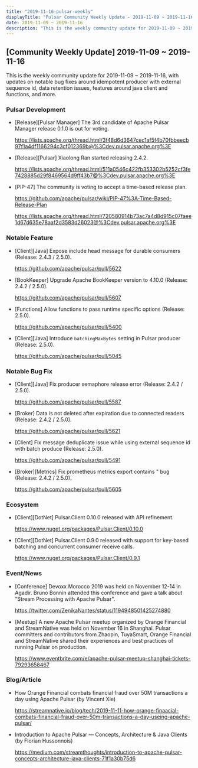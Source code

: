 ```yaml
---
title: "2019-11-16-pulsar-weekly"
displayTitle: "Pulsar Community Weekly Update - 2019-11-09 ~ 2019-11-16"
date: 2019-11-09 ~ 2019-11-16
description: "This is the weekly community update for 2019-11-09 ~ 2019-11-16, with updates on notable bug fixes around idempotent producer with external sequence id, data retention issues, features around java client and functions, and more."
---
```


## [Community Weekly Update] 2019-11-09 ~ 2019-11-16

This is the weekly community update for 2019-11-09 ~ 2019-11-16, with updates on notable bug fixes around idempotent producer with external sequence id, data retention issues, features around java client and functions, and more.

### Pulsar Development

* [Release][Pulsar Manager] The 3rd candidate of Apache Pulsar Manager release 0.1.0 is out for voting.

    https://lists.apache.org/thread.html/3f48d6d3647cec1af5f4b70fbbeecb97f1a4df1166294c3cf012369b@%3Cdev.pulsar.apache.org%3E

* [Release][Pulsar] Xiaolong Ran started releasing 2.4.2.

    https://lists.apache.org/thread.html/511a0546c422fb353302b5252cf3fe7428885d29f8469564d9ff43b7@%3Cdev.pulsar.apache.org%3E
    
* [PIP-47] The community is voting to accept a time-based release plan.

    https://github.com/apache/pulsar/wiki/PIP-47%3A-Time-Based-Release-Plan

    https://lists.apache.org/thread.html/720580914b73ac7a4d8d915c07faee1d67d635e78aaf2d3583d26023@%3Cdev.pulsar.apache.org%3E

### Notable Feature

* [Client][Java] Expose include head message for durable consumers (Release: 2.4.3 / 2.5.0). 

    https://github.com/apache/pulsar/pull/5622
    
* [BookKeeper] Upgrade Apache BookKeeper version to 4.10.0 (Release: 2.4.2 / 2.5.0).

    https://github.com/apache/pulsar/pull/5607

* [Functions] Allow functions to pass runtime specific options (Release: 2.5.0).

    https://github.com/apache/pulsar/pull/5400
    
* [Client][Java] Introduce `batchingMaxBytes` setting in Pulsar producer (Release: 2.5.0).

    https://github.com/apache/pulsar/pull/5045

### Notable Bug Fix

* [Client][Java] Fix producer semaphore release error (Release: 2.4.2 / 2.5.0).

    https://github.com/apache/pulsar/pull/5587

* [Broker] Data is not deleted after expiration due to connected readers (Release: 2.4.2 / 2.5.0).

    https://github.com/apache/pulsar/pull/5621
    
* [Client] Fix message deduplicate issue while using external sequence id with batch produce (Release: 2.5.0).

    https://github.com/apache/pulsar/pull/5491
    
* [Broker][Metrics] Fix prometheus metrics export contains " bug (Release: 2.4.2 / 2.5.0).

    https://github.com/apache/pulsar/pull/5605

### Ecosystem

* [Client][DotNet] Pulsar.Client 0.10.0 released with API refinement.

    https://www.nuget.org/packages/Pulsar.Client/0.10.0
    
* [Client][DotNet] Pulsar.Client 0.9.0 released with support for key-based batching and concurrent consumer receive calls.

    https://www.nuget.org/packages/Pulsar.Client/0.9.1

### Event/News

* [Conference] Devoxx Morocco 2019 was held on November 12-14 in Agadir. Bruno Bonnin attended this conference and gave a talk about "Stream Processing with Apache Pulsar".

    https://twitter.com/ZenikaNantes/status/1194948501425274880
    
* [Meetup] A new Apache Pulsar meetup organized by Orange Financial and StreamNative was held on November 16 in Shanghai. Pulsar committers and contributors from Zhaopin, TuyaSmart, Orange Financial and StreamNative shared their experiences and best practices of running Pulsar on production.

    https://www.eventbrite.com/e/apache-pulsar-meetup-shanghai-tickets-79293658467

### Blog/Article

* How Orange Financial combats financial fraud over 50M transactions a day using Apache Pulsar (by Vincent Xie)

    https://streamnative.io/blog/tech/2019-11-11-how-orange-finaacial-combats-financial-fraud-over-50m-transactions-a-day-useing-apache-pulsar/

* Introduction to Apache Pulsar — Concepts, Architecture & Java Clients (by Florian Hussonnois)

    https://medium.com/streamthoughts/introduction-to-apache-pulsar-concepts-architecture-java-clients-71f1a30b75d6
